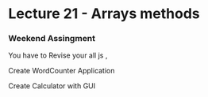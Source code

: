 # Lecture 21 - Arrays methods 
### Weekend Assingment 

You have to Revise your all js , 

Create WordCounter Application

Create Calculator with GUI